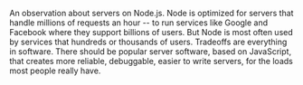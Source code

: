 An observation about servers on Node.js. Node is optimized for servers that handle millions of requests an hour -- to run services like Google and Facebook where they support billions of users. But Node is most often used by services that hundreds or thousands of users. Tradeoffs are everything in software. There should be popular server software, based on JavaScript, that creates more reliable, debuggable, easier to write servers, for the loads most people really have.
